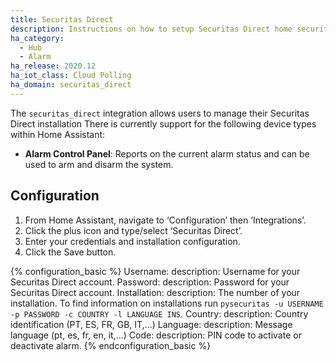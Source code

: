 ```yaml
---
title: Securitas Direct
description: Instructions on how to setup Securitas Direct home security system on Home Assistant.
ha_category:
  - Hub
  - Alarm
ha_release: 2020.12
ha_iot_class: Cloud Polling
ha_domain: securitas_direct
---
```


The `securitas_direct` integration allows users to manage their Securitas Direct installation
There is currently support for the following device types within Home Assistant:
- **Alarm Control Panel**: Reports on the current alarm status and can be used to arm and disarm the system.

## Configuration

1. From Home Assistant, navigate to ‘Configuration’ then ‘Integrations’.
1. Click the plus icon and type/select ‘Securitas Direct’.
1. Enter your credentials and installation configuration.
1. Click the Save button.

{% configuration_basic %}
Username:
  description: Username for your Securitas Direct account.
Password:
  description: Password for your Securitas Direct account.
Installation:
  description: The number of your installation. To find information on installations run `pysecuritas -u USERNAME -p PASSWORD -c COUNTRY -l LANGUAGE INS`.
Country:
  description: Country identification (PT, ES, FR, GB, IT,...)
Language:
  description: Message language (pt, es, fr, en, it,...)
Code:
  description: PIN code to activate or deactivate alarm.
{% endconfiguration_basic %}